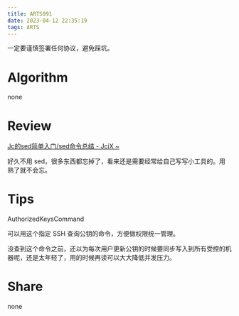 ```yaml
---
title: ARTS091
date: 2023-04-12 22:35:19
tags: ARTS
---
```


一定要谨慎签署任何协议，避免踩坑。

<!--more-->

# Algorithm

none

# Review

[Jc的sed简单入门/sed命令总结 - JciX ~](http://blog.jcix.top/2016-04-02/sed0/)

好久不用 sed，很多东西都忘掉了，看来还是需要经常给自己写写小工具的。用熟了就不会忘。

# Tips

AuthorizedKeysCommand

可以用这个指定 SSH 查询公钥的命令，方便做权限统一管理。

没查到这个命令之前，还以为每次用户更新公钥的时候要同步写入到所有受控的机器呢，还是太年轻了，用的时候再读可以大大降低并发压力。

# Share

none
